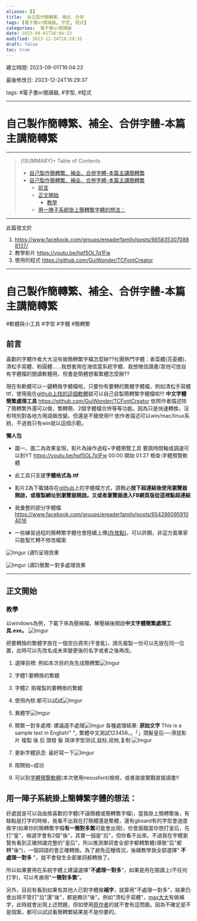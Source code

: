 ```yaml
---
aliases: []
title:  自己製作簡轉繁、補全、合併
tags: [電子書or閱讀器, 字型, 程式]
categories:  電子書or閱讀器
date: 2023-09-01T16:04:23
modified: 2023-12-24T16:29:35
draft: false
toc: true
---
```


建立時間: 2023-09-01T16:04:23

最後修改日: 2023-12-24T16:29:37

tags:  #電子書or閱讀器, #字型, #程式

---
# 自己製作簡轉繁、補全、合併字體-本篇主講簡轉繁

---

>[!SUMMARY]+ Table of Contents
>- [自己製作簡轉繁、補全、合併字體-本篇主講簡轉繁](自己製作簡轉繁、補全、合併字體-本篇主講簡轉繁.md#自己製作簡轉繁、補全、合併字體-本篇主講簡轉繁)
>- [自己製作簡轉繁、補全、合併字體-本篇主講簡轉繁](自己製作簡轉繁、補全、合併字體-本篇主講簡轉繁.md#自己製作簡轉繁、補全、合併字體-本篇主講簡轉繁)
>    - [前言](自己製作簡轉繁、補全、合併字體-本篇主講簡轉繁.md#前言)
>    - [正文開始](自己製作簡轉繁、補全、合併字體-本篇主講簡轉繁.md#正文開始)
>        - [教學](自己製作簡轉繁、補全、合併字體-本篇主講簡轉繁.md#教學)
>    - [用一陣子系統掛上簡轉繁字體的想法：](自己製作簡轉繁、補全、合併字體-本篇主講簡轉繁.md#用一陣子系統掛上簡轉繁字體的想法：)

---
此篇發文於
1. https://www.facebook.com/groups/ereaderfamily/posts/6658353070888137/
2. 教學影片 https://youtu.be/hpf5OL7q1Fw
3. 使用的程式 https://github.com/GuiWonder/TCFontCreator
---
# 自己製作簡轉繁、補全、合併字體-本篇主講簡轉繁
#軟體與小工具 #字型 #字體 #簡轉繁
## 前言
喜歡的字體作者大大沒有做簡轉繁字檔怎麼辦??社團熱門字體：香菜體(芫荽體)、清松手寫體、粉圓體......我想套用在海信當系統字體、我想微信讀書/其他可放自有字體檔的閱讀軟體用，但書是簡體想看繁體怎麼辦??

現在有軟體可以一鍵轉換字體檔啦，只要你有要轉的繁體字體檔，例如清松手寫體ttf，使用我在[github上找的這個軟體](https://github.com/GuiWonder/TCFontCreator)就可以自己自製簡轉繁字體檔啦!!!
**中文字體簡繁處理工具** https://github.com/GuiWonder/TCFontCreator
依照作者描述除了簡轉繁外還可以做，繁轉簡、2個字體檔合併等等功能。因為只是快速轉換，沒有特別對各地方用語做改變。但還是不錯使用!!!
依作者描述可以win/mac/linux系統，不過我只有win就以這個示範。

**懶人包**
- 圖一、圖二為效果呈現，影片為操作過程+字體預覽工具
要跳時間軸或調速可以到YT
https://youtu.be/hpf5OL7q1Fw
00:00 開始
01:27 檢查:字體預覽軟體

- 此工具只支援**字體格式為.ttf**
- 影片2為下載儲存在[github](https://github.com/suyanali/blog/tree/main/post/fonts?fbclid=IwAR1RX7vs1G5yKvAgEllf1sbqKFG7D1cZUZmWxLajY2JlrAlRVUdW_JDeuzc)上的字體檔方式，請務必**按下超連結後使用瀏覽器開啟，或複製網址到瀏覽器開啟。又或者瀏覽器進入FB網頁版從這裡點超連結**
- 我彙整的部分字體檔 https://www.facebook.com/groups/ereaderfamily/posts/6542860959104016
- 一些練習過程的簡轉繁字體也會陸續上傳[(存放點)](https://github.com/suyanali/blog/tree/main/post/fonts/All%20fonts/%E7%B0%A1%E8%BD%89%E7%B9%81/%E8%87%AA%E8%A3%BD(%E4%B8%8D%E8%99%95%E7%90%86%E4%B8%80%E5%B0%8D%E5%A4%9A)?fbclid=IwAR39wp3FFhkKWPN4AJHGlsQsl_YbY0R-fHGV75iqxC6kISU4MfyrIoJcZhA)，可以許願，非這方面專家只能幫忙轉不修改檔案

![Imgur](https://i.imgur.com/ZufYzD3.png)
(*圖1*)呈現效果

![Imgur](https://i.imgur.com/k14EJIV.png)
(*圖2*)簡繁一對多處理效果

---
## 正文開始

### 教學
以windows為例，下載下來為壓縮檔，解壓縮後開啟**中文字體簡繁處理工具.exe。** ![Imgur](https://i.imgur.com/5AyCwct.png)


把要轉換的繁體字放在一個空白資夾(不會亂)，請先複製一份可以先放在同一位置，此時可以先改名成未來變更後的名字或者之後再改。
1. 選擇目標: 例如本次目的為生成簡轉繁![Imgur](https://i.imgur.com/vOdMcCJ.png)

2. 字體1:要轉換的繁體
3. 字體2: 剛複製的要轉換的繁體
4. 使用內核:都可以試試![Imgur](https://i.imgur.com/txcfAA2.png)

5. 異體字![Imgur](https://i.imgur.com/PR3fqa7.png)

6. 簡繁一對多處裡: 建議選不處理![Imgur](https://i.imgur.com/zhHlqEj.png)
 各種處理結果:
 **原始文字**
This is a sample text in English!" ",.
繁體中文測試123456，。「」頭髮皇后──滑鼠影片
複製 後 后 頭發 髮
简体字型测试,鼠标,视频,复制
 ![Imgur](https://i.imgur.com/Ov2zJsS.gif)


8. 更新字體訊息: 最好寫一下![Imgur](https://i.imgur.com/sUSX1Fe.png)
9. 按開始~成功
10. 可以到[字體預覽軟體](https://www.pkstep.com/archives/85813)(本次使用nexusfont)檢視，或者直接實戰直接讀書!!



## 用一陣子系統掛上簡轉繁字體的想法：
好處就是可以自由換喜歡的字體(不論簡體或簡轉繁字檔)，當我掛上簡轉繁後，有缺點是打字的時候，我看不出我在打簡體還是繁體，還有gboard有的字型會過度換字(如果你的簡轉繁字檔**有一簡對多繁**可能會出現)，你會面臨當你想打皇后，先打"皇"，候選字會有2個"後"，其實一個是"后"，但你看不出來。不過我在字體瀏覽有看到正確辨識完整的"皇后"，所以推測單詞會全部字都轉繁體(導致"后"都轉"後")，一個詞語的會正確轉換。為了避免這種情況，後續教學我全部選擇" **不處理一對多** "，就不會發生全部單詞都轉換了。


所以如果要用在系統字體上建議選擇"**不處理一對多**"，如果是用在閱讀上(不任何打字)，可以考慮用"**一簡對多繁**"。

另外，目前有看到如果有其他人已對字體做**補字**，就算用"不處理一對多"，結果仍會出現不管打"后"還"後"，都是顯示"後"。例如"清松手寫體"，[max大大](https://github.com/max32002/JasonHandWritingFonts)有做補字，此時就會出現上述問題，但如使用[原作者](https://github.com/jasonhandwriting/JasonHandwriting)的就不會有這問題。因為不確定是不是個案，都可以試試看簡轉繁結果是不是你要的。

